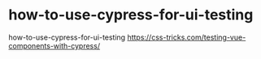 # how-to-use-cypress-for-ui-testing
how-to-use-cypress-for-ui-testing
https://css-tricks.com/testing-vue-components-with-cypress/
